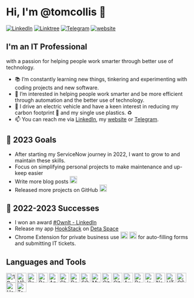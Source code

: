 # Hi, I'm @tomcollis 👋

[![LinkedIn](https://img.shields.io/badge/Connect%20on-LinkedIn-2867B2?style=for-the-badge&logo=linkedin)][LinkedIn]
[![Linktree](https://img.shields.io/badge/View%20Links-Linktree-43E55E?style=for-the-badge&logo=linktree)][Linktree]
[![Telegram](https://img.shields.io/badge/Message%20on-Telegram-229ED9?style=for-the-badge&logo=telegram)][Telegram]
[![website](https://img.shields.io/website?url=https%3A%2F%2Ftcollis.co.uk&style=for-the-badge&label=tcollis.co.uk)][website]

## I'm an IT Professional

with a passion for helping people work smarter through better use of technology.

- 📚 I’m constantly learning new things, tinkering and experimenting with coding projects and new software.
- 👀 I’m interested in helping people work smarter and be more efficient through automation and the better use of technology.
- 🚗 I drive an electric vehicle and have a keen interest in reducing my carbon footprint 🌱 and my single use plastics. ♻️
- 📫 You can reach me via [LinkedIn], my [website] or [Telegram].

## 🏅 2023 Goals

- After starting my ServiceNow journey in 2022, I want to grow to and maintain these skills.
- Focus on simplifying personal projects to make maintenance and up-keep easier
- Write more blog posts <img title="WordPress" width="20px" src="https://cdn.jsdelivr.net/npm/simple-icons@9.14.0/icons/wordpress.svg" />
- Released more projects on GitHub <img title="GitHub" width="20px" src="https://cdn.jsdelivr.net/npm/simple-icons@9.14.0/icons/github.svg" />

## 🏅 2022-2023 Successes

- I won an award [#OwnIt - LinkedIn](https://www.linkedin.com/posts/tomcollis_ownit-activity-7047653708158922753-Ygy-?utm_source=share&utm_medium=member_desktop)
- Release my app [HookStack] on [Deta Space](https://deta.space/discovery/@tmhy-tomuky2k/hookstack)
- Chrome Extension for private business use <img title="Microsoft Edge" width="20px" src="https://cdn.jsdelivr.net/npm/simple-icons@9.14.0/icons/microsoftedge.svg" /> <img title="Google Chrome" width="20px" src="https://cdn.jsdelivr.net/npm/simple-icons@9.14.0/icons/googlechrome.svg" /> for auto-filling forms and submitting IT tickets.

## Languages and Tools

<img align="left" title="1Password" width="26px" src="https://cdn.jsdelivr.net/npm/simple-icons@9.14.0/icons/1password.svg" />
<img align="left" title="VS Code" width="26px" src="https://cdn.jsdelivr.net/npm/simple-icons@9.14.0/icons/visualstudiocode.svg" />
<img align="left" title="Postman" width="26px" src="https://cdn.jsdelivr.net/npm/simple-icons@9.14.0/icons/postman.svg" />
<img align="left" title="PowerBI" width="26px" src="https://cdn.jsdelivr.net/npm/simple-icons@9.14.0/icons/powerbi.svg" />
<img align="left" title="Azure" width="26px" src="https://cdn.jsdelivr.net/npm/simple-icons@9.14.0/icons/microsoftazure.svg" />
<img align="left" title="SharePoint" width="26px" src="https://cdn.jsdelivr.net/npm/simple-icons@9.14.0/icons/microsoftsharepoint.svg" />
<img align="left" title="Docker" width="26px" src="https://cdn.jsdelivr.net/npm/simple-icons@9.14.0/icons/docker.svg" />
<img align="left" title="SQL" width="26px" src="https://cdn.jsdelivr.net/npm/simple-icons@9.14.0/icons/microsoftsqlserver.svg" />
<img align="left" title="MySQL" width="26px" src="https://cdn.jsdelivr.net/npm/simple-icons@9.14.0/icons/mysql.svg" />
<img align="left" title="Git" width="26px" src="https://cdn.jsdelivr.net/npm/simple-icons@9.14.0/icons/git.svg" />
<img align="left" title="GitHub" width="26px" src="https://cdn.jsdelivr.net/npm/simple-icons@9.14.0/icons/github.svg" />
<img align="left" title="AutoHotkey" width="26px" src="https://cdn.jsdelivr.net/npm/simple-icons@9.14.0/icons/autohotkey.svg" />
<img align="left" title="PowerShell" width="26px" src="https://cdn.jsdelivr.net/npm/simple-icons@9.14.0/icons/powershell.svg" />
<img align="left" title="JavaScript" width="26px" src="https://cdn.jsdelivr.net/npm/simple-icons@9.14.0/icons/javascript.svg" />
<img align="left" title="Node.js" width="26px" src="https://cdn.jsdelivr.net/npm/simple-icons@9.14.0/icons/nodedotjs.svg" />
<img align="left" title="HTML5" width="26px" src="https://cdn.jsdelivr.net/npm/simple-icons@9.14.0/icons/html5.svg" />
<img align="left" title="CSS3" width="26px" src="https://cdn.jsdelivr.net/npm/simple-icons@9.14.0/icons/css3.svg" />
<img align="left" title="HomeBridge" width="26px" src="https://cdn.jsdelivr.net/npm/simple-icons@9.14.0/icons/homebridge.svg" />
<img align="left" title="Tasmota" width="26px" src="https://cdn.jsdelivr.net/npm/simple-icons@9.14.0/icons/tasmota.svg" />

<!-- BLOG-POST-LIST:START -->
<!-- BLOG-POST-LIST:END -->

[website]: https://tcollis.co.uk
[LinkedIn]: https://www.linkedin.com/in/tomcollis/
[Telegram]: https://t.me/tomcollis
[HookStack]: https://github.com/tomcollis/HookStack
[Linktree]: https://linktr.ee/tomcollis
